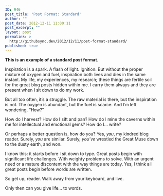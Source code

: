 ```yaml
---
ID: 946
post_title: 'Post Format: Standard'
author: ""
post_date: 2012-12-11 11:00:11
post_excerpt: ""
layout: post
permalink: >
  http://githubsync.dev/2012/12/11/post-format-standard/
published: true
---
```

<strong>This is an example of a standard post format</strong>.

Inspiration is a spark. A flash of light. Ignition. But without the proper mixture of oxygen and fuel, inspiration both lives and dies in the same instant. My life, my experiences, my research; these things are fertile soil for the great blog posts hidden within me. I carry them always and they are present when I sit down to do my work.

But all too often, it’s a struggle. The raw material is there, but the inspiration is not. The oxygen is abundant, but the fuel is scarce. And I’m left wondering, “How?”

How do I harvest? How do I sift and pan? How do I mine the caverns within me for intellectual and emotional gems? How do I… write?

Or perhaps a better question is, how do you? Yes, <em>you</em>, my kindred blog reader. Surely, <em>you</em> are similar. Surely, <em>you’ve</em> wrestled the Great Muse down to the dusty earth, and won.

I know this: it starts before I sit down to type. Great posts begin with significant life challenges. With weighty problems to solve. With an urgent need or a mature discontent with the way things are today. Yes, I think all great posts begin before words are written.

So get up, reader. Walk away from your keyboard, and live.

Only then can you give life… to words.